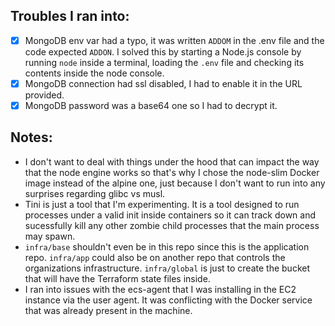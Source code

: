 ## Troubles I ran into:
- [x] MongoDB env var had a typo, it was written `ADDOM` in the .env file and
    the code expected `ADDON`. I solved this by starting a Node.js console by
    running `node` inside a terminal, loading the `.env` file and checking its contents
    inside the node console.
- [x] MongoDB connection had ssl disabled, I had to enable it in the URL
provided.
- [x] MongoDB password was a base64 one so I had to decrypt it.

## Notes:
- I don't want to deal with things under the hood that can impact the way that
    the node engine works so that's why I chose the node-slim Docker image
    instead of the alpine one, just because I don't want to run into any
    surprises regarding glibc vs musl.
- Tini is just a tool that I'm experimenting. It is a tool designed to run
    processes under a valid init inside containers so it can track down and
    sucessfully kill any other zombie child processes that the main process
    may spawn.
- `infra/base` shouldn't even be in this repo since this is the application repo.
    `infra/app` could also be on another repo that controls the organizations
    infrastructure.
    `infra/global` is just to create the bucket that will have the Terraform
    state files inside.
- I ran into issues with the ecs-agent that I was installing in the EC2 instance
    via the user agent. It was conflicting with the Docker service that
    was already present in the machine.
